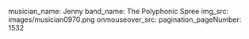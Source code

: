 musician_name: Jenny
band_name: The Polyphonic Spree
img_src: images/musician0970.png
onmouseover_src: 
pagination_pageNumber: 1532